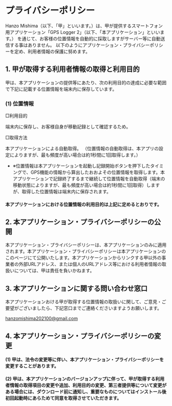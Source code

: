# プライバシーポリシー

Hanzo Mishima（以下、「甲」といいます。）は、甲が提供するスマートフォン用アプリケーション「GPS Logger 2」（以下、「本アプリケーション」といいます。）
を通じて、お客様の位置情報を自動的に採取しますがサーバー等に自動送信する事はありません。
以下のようにアプリケーション・プライバシーポリシーを定め、利用者情報の保護に努めます。

## 1. 甲が取得する利用者情報の取得と利用目的

甲は、本アプリケーションの提供等にあたり、次の利用目的の達成に必要な範囲で下記に記載する位置情報を端末内に保存しています。

### (1) 位置情報

□利用目的

端末内に保存し、お客様自身が移動記録として確認するため。

□取得方法

本アプリケーションによる自動取得。
（位置情報の自動取得は、本アプリの設定によりますが、最も頻度が高い場合は約1秒間に1回取得します。）

* ※位置情報は本アプリケーションを起動し記録開始ボタンを押下したタイミングで、GPS機能の情報から算出したおおよその位置情報を取得します。本アプリケーションで記録終了するまで継続して位置情報を自動取得（端末の移動状態によりますが、最も頻度が高い場合は約1秒間に1回取得）しますが、取得した位置情報は端末内に保存されます。

#### 本アプリケーションにおける位置情報の利用目的は上記に定めるとおりです。

## 2. 本アプリケーション・プライバシーポリシーの公開

本アプリケーション・プライバシーポリシーは、本アプリケーションのみに適用されます。本アプリケーション・プライバシーポリシーは本アプリケーションのこのページにて公開いたします。本アプリケーションからリンクする甲以外の事業者の外部URLアドレス、または個人のURLアドレス等における利用者情報の取扱いについては、甲は責任を負いかねます。

## 3. 本アプリケーションに関する問い合わせ窓口

本アプリケーションおける甲が取得する位置情報の取扱いに関して、ご意見・ご要望がございましたら、下記窓口までご連絡くださいますようお願いします。

hanzomishima202100@gmail.com

## 4. 本アプリケーション・プライバシーポリシーの変更

#### (1) 甲は、法令の変更等に伴い、本アプリケーション・プライバシーポリシーを変更することがあります。

#### (2) 甲は、本アプリケーションのバージョンアップに伴って、甲が取得する利用者情報の取得項目の変更や追加、利用目的の変更、第三者提供等について変更がある場合には、ダウンロード前に通知し、重要なものについてはインストール後初回起動時にあらためて同意を取得させていただきます。
